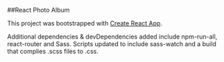##React Photo Album

This project was bootstrapped with [Create React App](https://github.com/facebookincubator/create-react-app).

Additional dependencies & devDependencies added include npm-run-all, react-router and Sass. Scripts updated to include sass-watch and a build that complies .scss files to .css.